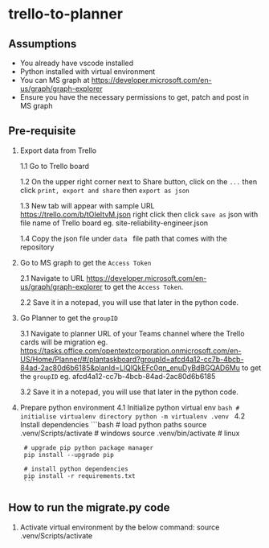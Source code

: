 # trello-to-planner

## Assumptions
- You already have vscode installed
- Python installed with virtual environment
- You can MS graph at https://developer.microsoft.com/en-us/graph/graph-explorer
- Ensure you have the necessary permissions to get, patch and post in MS graph 

## Pre-requisite 
1. Export data from Trello 
    
    1.1 Go to Trello board

    1.2 On the upper right corner next to Share button, click on the `...` then click `print, export and share` then `export as json` 

    1.3 New tab will appear with sample URL https://trello.com/b/tOIeItvM.json right click then click `save as` json with file name of Trello board eg. site-reliability-engineer.json

    1.4 Copy the json file under `data ` file path that comes with the repository

2. Go to MS graph to get the `Access Token`
    
    2.1 Navigate to URL https://developer.microsoft.com/en-us/graph/graph-explorer to get the  `Access Token`. 
    
    2.2 Save it in a notepad, you will use that later in the python code. 

3. Go Planner to get the `groupID`
    
    3.1 Navigate to planner URL of your Teams channel where the Trello cards will be migration eg. https://tasks.office.com/opentextcorporation.onmicrosoft.com/en-US/Home/Planner/#/plantaskboard?groupId=afcd4a12-cc7b-4bcb-84ad-2ac80d6b6185&planId=LlQlQkEFc0qn_enuDyBdBGQAD6Mu to get the `groupID` eg. afcd4a12-cc7b-4bcb-84ad-2ac80d6b6185 
    
    3.2 Save it in a notepad, you will use that later in the python code. 

4. Prepare python environment
    4.1 Initialize python virtual env
        ```bash
        # initialise virtualenv directory
        python -m virtualenv .venv
        ```
    4.2 Install dependencies
        ```bash
        # load python paths
        source .venv/Scripts/activate # windows
        source .venv/bin/activate # linux
    
        # upgrade pip python package manager
        pip install --upgrade pip

        # install python dependencies
        pip install -r requirements.txt
        ```

## How to run the migrate.py code

1. Activate virtual environment by the below command: 
    source .venv/Scripts/activate
  

    
